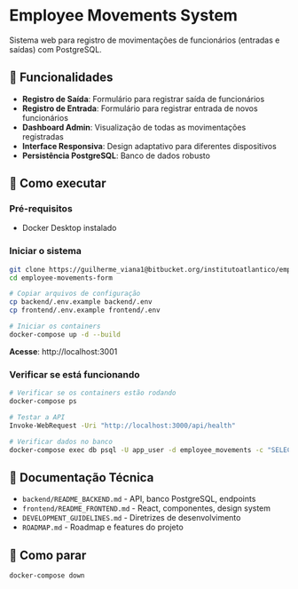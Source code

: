 # Employee Movements System

Sistema web para registro de movimentações de funcionários (entradas e saídas) com PostgreSQL.

## 🚀 Funcionalidades

- **Registro de Saída**: Formulário para registrar saída de funcionários
- **Registro de Entrada**: Formulário para registrar entrada de novos funcionários  
- **Dashboard Admin**: Visualização de todas as movimentações registradas
- **Interface Responsiva**: Design adaptativo para diferentes dispositivos
- **Persistência PostgreSQL**: Banco de dados robusto

## 🚀 Como executar

### Pré-requisitos
- Docker Desktop instalado

### Iniciar o sistema
```bash
git clone https://guilherme_viana1@bitbucket.org/institutoatlantico/employee-movements-form.git
cd employee-movements-form

# Copiar arquivos de configuração
cp backend/.env.example backend/.env
cp frontend/.env.example frontend/.env

# Iniciar os containers
docker-compose up -d --build
```

**Acesse**: http://localhost:3001

### Verificar se está funcionando

```bash
# Verificar se os containers estão rodando
docker-compose ps

# Testar a API
Invoke-WebRequest -Uri "http://localhost:3000/api/health"

# Verificar dados no banco
docker-compose exec db psql -U app_user -d employee_movements -c "SELECT COUNT(*) FROM employees;"
```

## 📖 Documentação Técnica

- `backend/README_BACKEND.md` - API, banco PostgreSQL, endpoints
- `frontend/README_FRONTEND.md` - React, componentes, design system
- `DEVELOPMENT_GUIDELINES.md` - Diretrizes de desenvolvimento
- `ROADMAP.md` - Roadmap e features do projeto

## 🛑 Como parar

```bash
docker-compose down
```